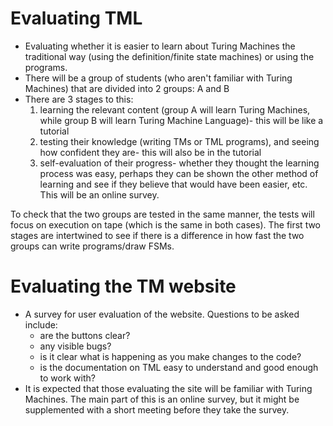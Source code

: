 # Evaluating TML
- Evaluating whether it is easier to learn about Turing Machines the traditional way (using the definition/finite state machines) or using the programs.
- There will be a group of students (who aren't familiar with Turing Machines) that are divided into 2 groups: A and B
- There are 3 stages to this: 
    1. learning the relevant content (group A will learn Turing Machines, while group B will learn Turing Machine Language)- this will be like a tutorial
    2. testing their knowledge (writing TMs or TML programs), and seeing how confident they are- this will also be in the tutorial
    3. self-evaluation of their progress- whether they thought the learning process was easy, perhaps they can be shown the other method of learning and see if they believe that would have been easier, etc. This will be an online survey.

To check that the two groups are tested in the same manner, the tests will focus on execution on tape (which is the same in both cases). The first two stages are intertwined to see if there is a difference in how fast the two groups can write programs/draw FSMs.

# Evaluating the TM website
- A survey for user evaluation of the website. Questions to be asked include:
    * are the buttons clear?
    * any visible bugs?
    * is it clear what is happening as you make changes to the code?
    * is the documentation on TML easy to understand and good enough to work with?
- It is expected that those evaluating the site will be familiar with Turing Machines. The main part of this is an online survey, but it might be supplemented with a short meeting before they take the survey. 